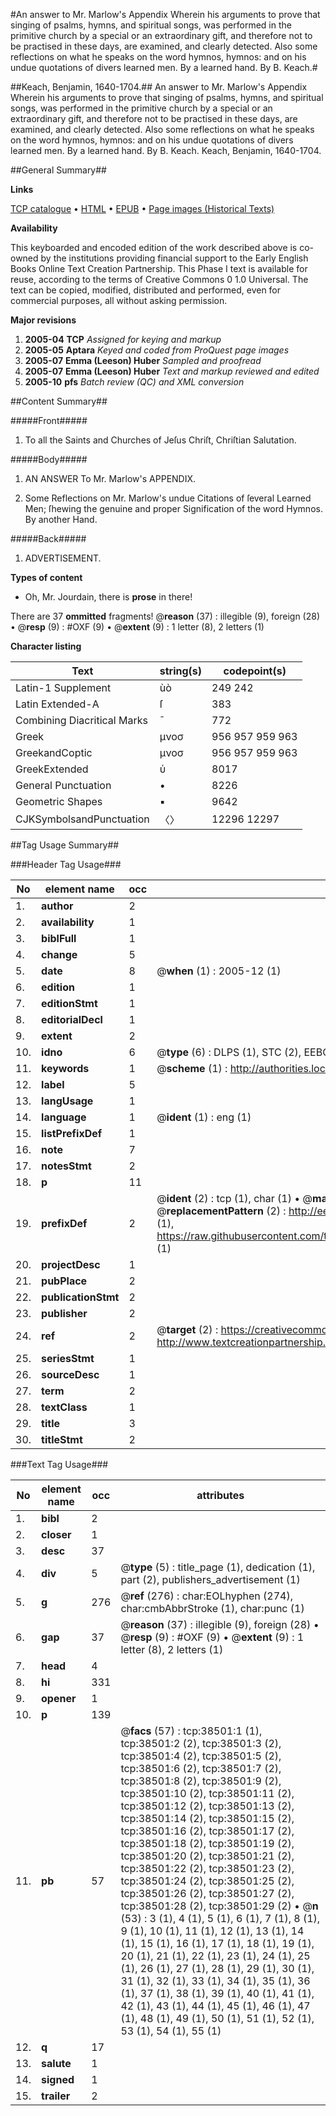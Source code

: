 #An answer to Mr. Marlow's Appendix Wherein his arguments to prove that singing of psalms, hymns, and spiritual songs, was performed in the primitive church by a special or an extraordinary gift, and therefore not to be practised in these days, are examined, and clearly detected. Also some reflections on what he speaks on the word hymnos, hymnos: and on his undue quotations of divers learned men. By a learned hand. By B. Keach.#

##Keach, Benjamin, 1640-1704.##
An answer to Mr. Marlow's Appendix Wherein his arguments to prove that singing of psalms, hymns, and spiritual songs, was performed in the primitive church by a special or an extraordinary gift, and therefore not to be practised in these days, are examined, and clearly detected. Also some reflections on what he speaks on the word hymnos, hymnos: and on his undue quotations of divers learned men. By a learned hand. By B. Keach.
Keach, Benjamin, 1640-1704.

##General Summary##

**Links**

[TCP catalogue](http://www.ota.ox.ac.uk/tcp/)  • 
[HTML](http://tei.it.ox.ac.uk/tcp/Texts-HTML/free/A47/A47361.html)  • 
[EPUB](http://tei.it.ox.ac.uk/tcp/Texts-EPUB/free/A47/A47361.epub) • 
[Page images (Historical Texts)](https://data.historicaltexts.jisc.ac.uk/view?pubId=eebo-99834022e&pageId=eebo-99834022e-38501-1)

**Availability**

This keyboarded and encoded edition of the
	       work described above is co-owned by the institutions
	       providing financial support to the Early English Books
	       Online Text Creation Partnership. This Phase I text is
	       available for reuse, according to the terms of Creative
	       Commons 0 1.0 Universal. The text can be copied,
	       modified, distributed and performed, even for
	       commercial purposes, all without asking permission.

**Major revisions**

1. __2005-04__ __TCP__ *Assigned for keying and markup*
1. __2005-05__ __Aptara__ *Keyed and coded from ProQuest page images*
1. __2005-07__ __Emma (Leeson) Huber__ *Sampled and proofread*
1. __2005-07__ __Emma (Leeson) Huber__ *Text and markup reviewed and edited*
1. __2005-10__ __pfs__ *Batch review (QC) and XML conversion*

##Content Summary##

#####Front#####

1. To all the Saints and Churches
of Jeſus Chriſt, Chriſtian
Salutation.

#####Body#####

1. AN ANSWER
To Mr. Marlow's APPENDIX.

1. Some Reflections on Mr. Marlow's
undue Citations of ſeveral Learned
Men; ſhewing the genuine and proper
Signification of the word Hymnos.
By another Hand.

#####Back#####

1. ADVERTISEMENT.

**Types of content**

  * Oh, Mr. Jourdain, there is **prose** in there!

There are 37 **ommitted** fragments! 
 @__reason__ (37) : illegible (9), foreign (28)  •  @__resp__ (9) : #OXF (9)  •  @__extent__ (9) : 1 letter (8), 2 letters (1)

**Character listing**


|Text|string(s)|codepoint(s)|
|---|---|---|
|Latin-1 Supplement|ùò|249 242|
|Latin Extended-A|ſ|383|
|Combining             Diacritical Marks|̄|772|
|Greek|μνοσ|956 957 959 963|
|GreekandCoptic|μνοσ|956 957 959 963|
|GreekExtended|ὑ|8017|
|General Punctuation|•|8226|
|Geometric Shapes|▪|9642|
|CJKSymbolsandPunctuation|〈〉|12296 12297|

##Tag Usage Summary##

###Header Tag Usage###

|No|element name|occ|attributes|
|---|---|---|---|
|1.|__author__|2||
|2.|__availability__|1||
|3.|__biblFull__|1||
|4.|__change__|5||
|5.|__date__|8| @__when__ (1) : 2005-12 (1)|
|6.|__edition__|1||
|7.|__editionStmt__|1||
|8.|__editorialDecl__|1||
|9.|__extent__|2||
|10.|__idno__|6| @__type__ (6) : DLPS (1), STC (2), EEBO-CITATION (1), PROQUEST (1), VID (1)|
|11.|__keywords__|1| @__scheme__ (1) : http://authorities.loc.gov/ (1)|
|12.|__label__|5||
|13.|__langUsage__|1||
|14.|__language__|1| @__ident__ (1) : eng (1)|
|15.|__listPrefixDef__|1||
|16.|__note__|7||
|17.|__notesStmt__|2||
|18.|__p__|11||
|19.|__prefixDef__|2| @__ident__ (2) : tcp (1), char (1)  •  @__matchPattern__ (2) : ([0-9\-]+):([0-9IVX]+) (1), (.+) (1)  •  @__replacementPattern__ (2) : http://eebo.chadwyck.com/downloadtiff?vid=$1&page=$2 (1), https://raw.githubusercontent.com/textcreationpartnership/Texts/master/tcpchars.xml#$1 (1)|
|20.|__projectDesc__|1||
|21.|__pubPlace__|2||
|22.|__publicationStmt__|2||
|23.|__publisher__|2||
|24.|__ref__|2| @__target__ (2) : https://creativecommons.org/publicdomain/zero/1.0/ (1), http://www.textcreationpartnership.org/docs/. (1)|
|25.|__seriesStmt__|1||
|26.|__sourceDesc__|1||
|27.|__term__|2||
|28.|__textClass__|1||
|29.|__title__|3||
|30.|__titleStmt__|2||


###Text Tag Usage###

|No|element name|occ|attributes|
|---|---|---|---|
|1.|__bibl__|2||
|2.|__closer__|1||
|3.|__desc__|37||
|4.|__div__|5| @__type__ (5) : title_page (1), dedication (1), part (2), publishers_advertisement (1)|
|5.|__g__|276| @__ref__ (276) : char:EOLhyphen (274), char:cmbAbbrStroke (1), char:punc (1)|
|6.|__gap__|37| @__reason__ (37) : illegible (9), foreign (28)  •  @__resp__ (9) : #OXF (9)  •  @__extent__ (9) : 1 letter (8), 2 letters (1)|
|7.|__head__|4||
|8.|__hi__|331||
|9.|__opener__|1||
|10.|__p__|139||
|11.|__pb__|57| @__facs__ (57) : tcp:38501:1 (1), tcp:38501:2 (2), tcp:38501:3 (2), tcp:38501:4 (2), tcp:38501:5 (2), tcp:38501:6 (2), tcp:38501:7 (2), tcp:38501:8 (2), tcp:38501:9 (2), tcp:38501:10 (2), tcp:38501:11 (2), tcp:38501:12 (2), tcp:38501:13 (2), tcp:38501:14 (2), tcp:38501:15 (2), tcp:38501:16 (2), tcp:38501:17 (2), tcp:38501:18 (2), tcp:38501:19 (2), tcp:38501:20 (2), tcp:38501:21 (2), tcp:38501:22 (2), tcp:38501:23 (2), tcp:38501:24 (2), tcp:38501:25 (2), tcp:38501:26 (2), tcp:38501:27 (2), tcp:38501:28 (2), tcp:38501:29 (2)  •  @__n__ (53) : 3 (1), 4 (1), 5 (1), 6 (1), 7 (1), 8 (1), 9 (1), 10 (1), 11 (1), 12 (1), 13 (1), 14 (1), 15 (1), 16 (1), 17 (1), 18 (1), 19 (1), 20 (1), 21 (1), 22 (1), 23 (1), 24 (1), 25 (1), 26 (1), 27 (1), 28 (1), 29 (1), 30 (1), 31 (1), 32 (1), 33 (1), 34 (1), 35 (1), 36 (1), 37 (1), 38 (1), 39 (1), 40 (1), 41 (1), 42 (1), 43 (1), 44 (1), 45 (1), 46 (1), 47 (1), 48 (1), 49 (1), 50 (1), 51 (1), 52 (1), 53 (1), 54 (1), 55 (1)|
|12.|__q__|17||
|13.|__salute__|1||
|14.|__signed__|1||
|15.|__trailer__|2||
